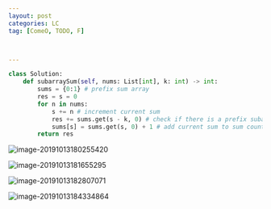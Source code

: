 ```yaml
---
layout: post
categories: LC
tag: [ComeO, TODO, F] 



---
```




```python
class Solution:
    def subarraySum(self, nums: List[int], k: int) -> int:
        sums = {0:1} # prefix sum array
        res = s = 0
        for n in nums:
            s += n # increment current sum
            res += sums.get(s - k, 0) # check if there is a prefix subarray we can take out to reach k
            sums[s] = sums.get(s, 0) + 1 # add current sum to sum count
        return res
```



![image-20191013180255420](https://tva1.sinaimg.cn/large/006y8mN6ly1g7wqpggtp7j30sk0p6aj8.jpg)

![image-20191013181655295](https://tva1.sinaimg.cn/large/006y8mN6ly1g7wqpezqocj30s80pa12w.jpg)

![image-20191013182807071](https://tva1.sinaimg.cn/large/006y8mN6ly1g7wr10p1g3j30ye0r2h1t.jpg)

![image-20191013184334864](https://tva1.sinaimg.cn/large/006y8mN6ly1g7wrh387aej30xy0q8dt9.jpg)